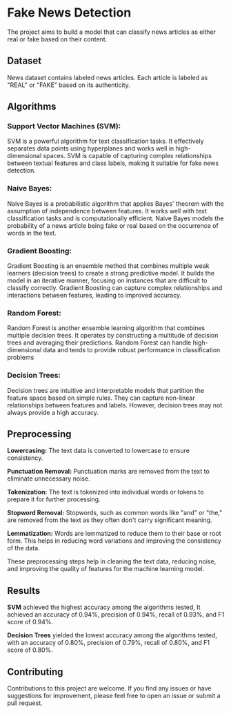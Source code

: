 # Fake News Detection
The project aims to build a model that can classify news articles as either real or fake based on their content.

## Dataset

News dataset contains labeled news articles. Each article is labeled as "REAL" or "FAKE" based on its authenticity.

## Algorithms
### Support Vector Machines (SVM): 
SVM is a powerful algorithm for text classification tasks. It effectively separates data points using hyperplanes and works well in high-dimensional spaces. SVM is capable of capturing complex relationships between textual features and class labels, making it suitable for fake news detection.

### Naive Bayes:
Naive Bayes is a probabilistic algorithm that applies Bayes' theorem with the assumption of independence between features. It works well with text classification tasks and is computationally efficient. Naive Bayes models the probability of a news article being fake or real based on the occurrence of words in the text.

### Gradient Boosting:
Gradient Boosting is an ensemble method that combines multiple weak learners (decision trees) to create a strong predictive model. It builds the model in an iterative manner, focusing on instances that are difficult to classify correctly. Gradient Boosting can capture complex relationships and interactions between features, leading to improved accuracy.

### Random Forest:
Random Forest is another ensemble learning algorithm that combines multiple decision trees. It operates by constructing a multitude of decision trees and averaging their predictions. Random Forest can handle high-dimensional data and tends to provide robust performance in classification problems

### Decision Trees:
Decision trees are intuitive and interpretable models that partition the feature space based on simple rules. They can capture non-linear relationships between features and labels. However, decision trees may not always provide a high accuracy.

## Preprocessing

**Lowercasing:** The text data is converted to lowercase to ensure consistency.

**Punctuation Removal:** Punctuation marks are removed from the text to eliminate unnecessary noise.

**Tokenization:** The text is tokenized into individual words or tokens to prepare it for further processing.

**Stopword Removal:** Stopwords, such as common words like "and" or "the," are removed from the text as they often don't carry significant meaning.

**Lemmatization:** Words are lemmatized to reduce them to their base or root form. This helps in reducing word variations and improving the consistency of the data.

These preprocessing steps help in cleaning the text data, reducing noise, and improving the quality of features for the machine learning model.

## Results

**SVM** achieved the highest accuracy among the algorithms tested, It achieved an accuracy of 0.94%, precision of 0.94%, recall of 0.93%, and F1 score of 0.94%.

**Decision Trees** yielded the lowest accuracy among the algorithms tested, with an accuracy of 0.80%, precision of 0.79%, recall of 0.80%, and F1 score of 0.80%.

## Contributing

Contributions to this project are welcome. If you find any issues or have suggestions for improvement, please feel free to open an issue or submit a pull request.
